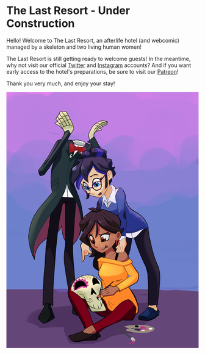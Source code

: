 # The Last Resort - Under Construction

Hello! Welcome to The Last Resort, an afterlife hotel (and webcomic) managed by a skeleton and two living human women!

The Last Resort is still getting ready to welcome guests! In the meantime, why not visit our official [Twitter](https://twitter.com/lastresortcomic) and [Instagram](https://www.instagram.com/lastresortcomic/) accounts? And if you want early access to the hotel's preparations, be sure to visit our [Patreon](https://www.patreon.com/lastresortcomic)!

Thank you very much, and enjoy your stay!

<img src="facepaint.png" alt=""/>
